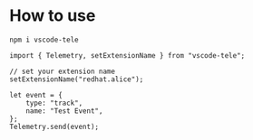 # How to use

```
npm i vscode-tele
```

```
import { Telemetry, setExtensionName } from "vscode-tele";

```

```
// set your extension name
setExtensionName("redhat.alice");

let event = {
    type: "track",
    name: "Test Event",
};
Telemetry.send(event);
```
